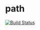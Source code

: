 # path

[![Build Status](https://travis-ci.org/steambap/path.svg?branch=master)](https://travis-ci.org/steambap/path)